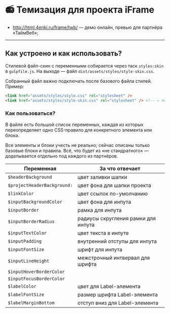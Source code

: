 # :radio: Темизация для проекта iFrame

* http://html.4enki.ru/frame/twb/ — демо онлайн, превью для партнёра «ТаймВеб»;

----

## Как устроено и как использовать?

Стилевой файл-скин с переменными собирается через таск `styles:skin` в `gulpfile.js`. На выходе — файл `dist/assets/styles/style-skin.css`.

Собранный файл важно подключать после базового файла стилей. Пример:

```html
<link href="assets/styles/style.css" rel="stylesheet" />
<link href="assets/styles/style-skin.css" rel="stylesheet" /> <!-- ← подключаем файл-скин после основного файла стилей -->
```

### Как пользоваться?

В файле есть большой список переменных, каждая из которых переопределяет одно CSS-правило для конкретного элемента или блока.

Все элементы и блоки учесть не реально; сейчас описаны только базовые блоки и правила. Всё, что будет из «не стандратного» — доделывается отдельно под каждого из партнёров.

| Переменная                                | За что отвечает                                         |
|-------------------------------------------|---------------------------------------------------------|
| `$headerBackground`                       | цвет заливки шапки                                      |
| `$projectHeaderBackground:`               | цвет фона для шапки проекта                             |
| `$linkColor`                              | цвет ссылок по-умолчанию                                |
| `$inputBackgroundColor`                   | цвет фона для инпута                                    |
| `$inputBorder`                            | рамка для инпута                                        |
| `$inputBorderRadius`                      | радиусы скругления рамки для инпута                     |
| `$inputTextColor`                         | цвет текста в инпуте                                    |
| `$inputPadding`                           | внутренний отступы для инпута                           |
| `$inputFontSize`                          | шрифт для инпута                                        |
| `$inputLineHeight`                        | межстрочный интвервал для шрифта                        |
| `$inputHoverBorderColor`                  |                                                         |
| `$inputFocusBorderColor`                  |                                                         |
| `$labelColor`                             | цвет для Label-элемента                                 |
| `$labelFontSize`                          | размер шрифта Label-элемента                            |
| `$labelMarginBottom`                      | отступ вниз для Label-элемента                          |

